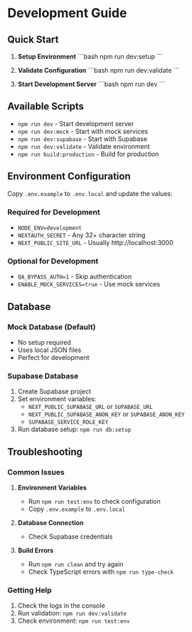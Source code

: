 # Development Guide

## Quick Start

1. **Setup Environment**
   \`\`\`bash
   npm run dev:setup
   \`\`\`

2. **Validate Configuration**
   \`\`\`bash
   npm run dev:validate
   \`\`\`

3. **Start Development Server**
   \`\`\`bash
   npm run dev
   \`\`\`

## Available Scripts

- `npm run dev` - Start development server
- `npm run dev:mock` - Start with mock services
- `npm run dev:supabase` - Start with Supabase
- `npm run dev:validate` - Validate environment
- `npm run build:production` - Build for production

## Environment Configuration

Copy `.env.example` to `.env.local` and update the values:

### Required for Development
- `NODE_ENV=development`
- `NEXTAUTH_SECRET` - Any 32+ character string
- `NEXT_PUBLIC_SITE_URL` - Usually http://localhost:3000

### Optional for Development
- `QA_BYPASS_AUTH=1` - Skip authentication
- `ENABLE_MOCK_SERVICES=true` - Use mock services

## Database

### Mock Database (Default)
- No setup required
- Uses local JSON files
- Perfect for development

### Supabase Database
1. Create Supabase project
2. Set environment variables:
   - `NEXT_PUBLIC_SUPABASE_URL` or `SUPABASE_URL`
   - `NEXT_PUBLIC_SUPABASE_ANON_KEY` or `SUPABASE_ANON_KEY`
   - `SUPABASE_SERVICE_ROLE_KEY`
3. Run database setup: `npm run db:setup`

## Troubleshooting

### Common Issues

1. **Environment Variables**
   - Run `npm run test:env` to check configuration
   - Copy `.env.example` to `.env.local`

2. **Database Connection**
   - Check Supabase credentials

3. **Build Errors**
   - Run `npm run clean` and try again
   - Check TypeScript errors with `npm run type-check`

### Getting Help

1. Check the logs in the console
2. Run validation: `npm run dev:validate`
3. Check environment: `npm run test:env`
